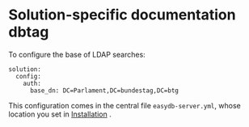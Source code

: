 # Solution-specific documentation dbtag

To configure the base of LDAP searches:

~~~~
solution:
  config:
    auth:
      base_dn: DC=Parlament,DC=bundestag,DC=btg
~~~~


This configuration comes in the central file `easydb-server.yml`, whose location you set in [Installation](/sysadmin/installation/installation.md) .